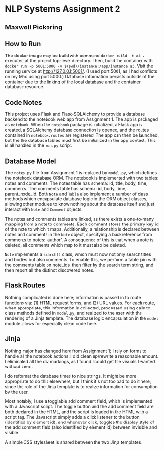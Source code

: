 # NLP Systems Assignment 2
## Maxwell Pickering

## How to Run

The docker image may be build with command `docker build -t a3 .` executed at the project top-level directory. Then, build the container with `docker run -p 5001:5000 -v $(pwd)/instance:/app/instance a3`. Visit the running service at http://127.0.0.1:5001/. (I used port 5001, as I had conflicts on my Mac using port 5000.) Database information persists outside of the container due to the linking of the local database and the container database resource.

## Code Notes

This project uses Flask and Flask-SQLAlchemy to provide a database backend to the notebook web app from Assignment 1. The app is packaged as `notebook`. When the `notebook` package is initialized, a Flask app is created, a SQLAlchemy database connection is opened, and the routes contained in `notebook.routes` are registered. The app can then be launched, but the the database tables must first be initialized in the app context. This is all handled in the `run.py` script.

## Database Model

The `notes.py` file from Assignment 1 is replaced by `model.py`, which defines the notebook database ORM. The notebook is implemented with two tables: notes and comments. The notes table has schema: id, title, body, time, comments. The comments table has schema: id, body, time, parent_node_id. Both `Note` and `Table` also implement a number of class methods which encapsulate database logic in the ORM object classes, allowing other modules to know nothing about the database itself and just interact with `Note` and `Comment` objects.

The notes and comments tables are linked, as there exists a one-to-many mapping from a note to comments. Each comment stores the primary key id of the note to which it maps. Additionally, a relationship is declared between notes and comments in the `Note` object, specifying a backreference from comments to notes: 'author'. A consequence of this is that when a note is deleted, all comments which map to it must also be deleted.

`Note` implements a `search()` class, which must now not only search titles and bodies but also comments. To enable this, we perform a table join with the comments table on note_ids, then filter by the search term string, and then report all the distinct discovered notes.

## Flask Routes

Nothing complicated is done here; information is passed in to route functions via: (1) HTML request forms, and (2) URL values. For each route, when appropriate, this information is collected, processed using calls to class methods defined in `model.py`, and realized to the user with the rendering of a Jinja template. The database logic encapsulation in the `model` module allows for especially clean code here.

## Jinja

Nothing major has changed here from Assignment 1; I rely on forms to handle all the notebook actions. I did clean up/rewrite a reasonable amount. I eliminated all the div markings, as I found I could get the visuals I wanted without them.

I do reformat the database times to nice strings. It might be more appropriate to do this elsewhere, but I think it's not too bad to do it here, since the role of the Jinja template is to realize information for consumption by the user.

Most notably, I use a togglable add comment field, which is implemented with a Javascript script. The toggle button and the add comment field are both declared in the HTML, and the script is loaded in the HTML with a script tag. The Javascript simply adds a click listener to the button (identified by element id), and whenever click, toggles the display style of the add comment field (also identified by element id) between invisible and visible.

A simple CSS stylesheet is shared between the two Jinja templates.